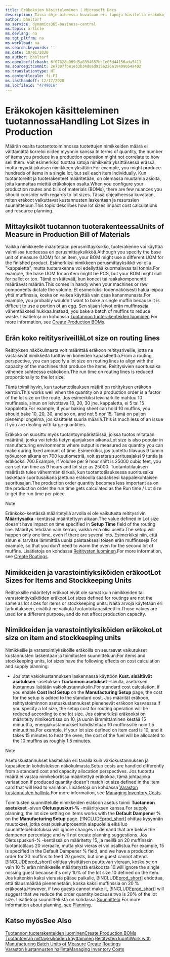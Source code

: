 ```yaml
---
title: Eräkokojen käsitteleminen | Microsoft Docs
description: Tässä ohje aiheessa kuvataan eri tapoja käsitellä eräkokoja.
author: bholtorf
ms.service: dynamics365-business-central
ms.topic: article
ms.devlang: na
ms.tgt_pltfrm: na
ms.workload: na
ms.search.keywords: ''
ms.date: 10/01/2020
ms.author: bholtorf
ms.openlocfilehash: 6f07828e969d5a8394657bc1e05d44156ada5411
ms.sourcegitcommit: 2e7307fbe1eb3b34d0ad9356226a19409054a402
ms.translationtype: HT
ms.contentlocale: fi-FI
ms.lasthandoff: 12/17/2020
ms.locfileid: "4749016"
---
```

# <a name="handling-lot-sizes-in-production"></a><span data-ttu-id="2c4e7-103">Eräkokojen käsitteleminen tuotannossa</span><span class="sxs-lookup"><span data-stu-id="2c4e7-103">Handling Lot Sizes in Production</span></span>
<span data-ttu-id="2c4e7-104">Määrän osalta tuotantotoiminnossa tuotettujen nimikkeiden määrä ei välttämättä korreloi niiden myynnin kanssa.</span><span class="sxs-lookup"><span data-stu-id="2c4e7-104">In terms of quantity, the number of items you produce in a production operation might not correlate to how sell them.</span></span> <span data-ttu-id="2c4e7-105">Voit esimerkiksi tuottaa satoja nimikkeitä yksittäisessä erässä, mutta myydä jokaisen nimikkeen yksittäin.</span><span class="sxs-lookup"><span data-stu-id="2c4e7-105">For example, you might produce hundreds of items in a single lot, but sell each item individually.</span></span> <span data-ttu-id="2c4e7-106">Kun tuotantoreitit ja tuoterakenteet määritetään, on olemassa muutamia asioita, joita kannattaa miettiä eräkokojen osalta.</span><span class="sxs-lookup"><span data-stu-id="2c4e7-106">When you configure your production routes and bills of materials (BOMs), there are few nuances you should consider with regards to lot sizes.</span></span> <span data-ttu-id="2c4e7-107">Tässä ohjeaiheessa kuvataan, miten eräkoot vaikuttavat kustannusten laskentaan ja resurssien suunnitteluun.</span><span class="sxs-lookup"><span data-stu-id="2c4e7-107">This topic describes how lot sizes impact cost calculations and resource planning.</span></span>

## <a name="units-of-measure-in-production-bill-of-materials"></a><span data-ttu-id="2c4e7-108">Mittayksiköt tuotannon tuoterakenteessa</span><span class="sxs-lookup"><span data-stu-id="2c4e7-108">Units of Measure in Production Bill of Materials</span></span>
<span data-ttu-id="2c4e7-109">Vaikka nimikkeelle määritetään perusmittayksikkö, tuoterakenne voi käyttää valmiissa tuotteessa eri perusmittayksikköä.</span><span class="sxs-lookup"><span data-stu-id="2c4e7-109">Although you specify the base unit of measure (UOM) for an item, your BOM might use a different UOM for the finished product.</span></span> <span data-ttu-id="2c4e7-110">Esimerkiksi nimikkeen perusmittayksikkö voi olla "kappaletta", mutta tuoterakenne voi edellyttää kuormalavaa tai tonnia.</span><span class="sxs-lookup"><span data-stu-id="2c4e7-110">For example, the base UOM for an item might be PCS, but your BOM might call for pallet or ton.</span></span> <span data-ttu-id="2c4e7-111">Tämä on kätevää, kun koneet tai raakakomponentit määräävät määrän.</span><span class="sxs-lookup"><span data-stu-id="2c4e7-111">This comes in handy when your machines or raw components dictate the volume.</span></span> <span data-ttu-id="2c4e7-112">Et esimerkiksi todennäköisesti halua leipoa yhtä muffinssia, koska on vaikea käyttää vain osaa kananmunasta.</span><span class="sxs-lookup"><span data-stu-id="2c4e7-112">For example, you probably wouldn't want to bake a single muffin because it is difficult to use a portion of an egg.</span></span> <span data-ttu-id="2c4e7-113">Sen sijaan leivot erän muffinsseja vähentääksesi hukkaa.</span><span class="sxs-lookup"><span data-stu-id="2c4e7-113">Instead, you bake a batch of muffins to reduce waste.</span></span> <span data-ttu-id="2c4e7-114">Lisätietoja on kohdassa [Tuotannon tuoterakenteiden luominen](production-how-to-create-production-boms.md).</span><span class="sxs-lookup"><span data-stu-id="2c4e7-114">For more information, see [Create Production BOMs](production-how-to-create-production-boms.md).</span></span>

## <a name="lot-size-on-routing-lines"></a><span data-ttu-id="2c4e7-115">Erän koko reititysriveillä</span><span class="sxs-lookup"><span data-stu-id="2c4e7-115">Lot size on routing lines</span></span>
<span data-ttu-id="2c4e7-116">Reitityksen näkökulmasta voit määrittää eräkoon reititysriveille, jotta ne vastaisivat nimikkeitä tuottavien koneiden kapasiteettia.</span><span class="sxs-lookup"><span data-stu-id="2c4e7-116">From a routing perspective, you can specify a lot size on routing lines to align with the capacity of the machines that produce the items.</span></span> <span data-ttu-id="2c4e7-117">Reititysivien suoritusaika vähenee suhteessa eräkokoon.</span><span class="sxs-lookup"><span data-stu-id="2c4e7-117">The run time on routing lines is reduced proportionally to the lot size.</span></span> 

<span data-ttu-id="2c4e7-118">Tämä toimii hyvin, kun tuotantotilauksen määrä on reitityksen eräkoon kerroin.</span><span class="sxs-lookup"><span data-stu-id="2c4e7-118">This works well when the quantity on a production order is a factor of the lot size on the route.</span></span> <span data-ttu-id="2c4e7-119">Jos esimerkiksi leivinarkille mahtuu 10 muffinssia, sinun on leivottava 10, 20, 30 jne. kappaletta, ei 5 tai 15 kappaletta.</span><span class="sxs-lookup"><span data-stu-id="2c4e7-119">For example, if your baking sheet can hold 10 muffins, you should bake 10, 20, 30, and so on, and not 5 nor 15.</span></span>  <span data-ttu-id="2c4e7-120">Tämä on paljon pienempi ongelma, jos käsittelet suuria määriä.</span><span class="sxs-lookup"><span data-stu-id="2c4e7-120">This is much less of an issue if you are dealing with large quantities.</span></span>

<span data-ttu-id="2c4e7-121">Eräkoko on suosittu myös tuotantoympäristöissä, joissa tuotos mitataan määränä, jonka voi tehdä tietyn ajanjakson aikana.</span><span class="sxs-lookup"><span data-stu-id="2c4e7-121">Lot size is also popular in manufacturing environments where output is measured as quantity you can make during fixed amount of time.</span></span> <span data-ttu-id="2c4e7-122">Esimerkiksi, jos tuotettu tilavuus 9 tunnin työvuoron aikana on 700 kuutiometriä, voit asettaa suoritusajaksi 9 tuntia ja eräkooksi 700.</span><span class="sxs-lookup"><span data-stu-id="2c4e7-122">Example, if Volume per 9 hour shift is 25000 cubic feet, you can set run time as 9 hours and lot size as 25000.</span></span>
<span data-ttu-id="2c4e7-123">Tuotantotilauksen määrästä tulee vähemmän tärkeä, kun tuotantotilauksessa suoritusaika lasketaan suoritusaikana jaettuna eräkoolla saadaksesi kappalekohtaisen suoritusajan.</span><span class="sxs-lookup"><span data-stu-id="2c4e7-123">The production order quantity becomes less important as on the production order the run time gets calculated as the Run time / Lot size to get the run time per piece.</span></span>
 
> [!NOTE]
> <span data-ttu-id="2c4e7-124">Eränkoko-kentässä määritetyllä arvolla ei ole vaikutusta reititysrivin **Määritysaika** -kentässä määritettyyn aikaan.</span><span class="sxs-lookup"><span data-stu-id="2c4e7-124">The value defined in Lot size doesn't have impact on time specified in **Setup Time** field of the routing line.</span></span> <span data-ttu-id="2c4e7-125">Määritys tehdään vain kerran, vaikka eriä olisi useita.</span><span class="sxs-lookup"><span data-stu-id="2c4e7-125">The setup will happen only one time, even if there are several lots.</span></span> <span data-ttu-id="2c4e7-126">Esimerkiksi niin, että sinun ei tarvitse lämmittää uunia paistaaksesi toisen erän muffinsseja.</span><span class="sxs-lookup"><span data-stu-id="2c4e7-126">For example, so that you don’t need to warm the oven for the second lot of muffins.</span></span> <span data-ttu-id="2c4e7-127">Lisätietoja on kohdassa [Reititysten luominen](production-how-to-create-routings.md).</span><span class="sxs-lookup"><span data-stu-id="2c4e7-127">For more information, see [Create Routings](production-how-to-create-routings.md).</span></span>

## <a name="lot-sizes-for-items-and-stockkeeping-units"></a><span data-ttu-id="2c4e7-128">Nimikkeiden ja varastointiyksiköiden eräkoot</span><span class="sxs-lookup"><span data-stu-id="2c4e7-128">Lot Sizes for Items and Stockkeeping Units</span></span>
<span data-ttu-id="2c4e7-129">Reitityksille määritetyt eräkoot eivät ole samat kuin nimikkeiden tai varastointiyksiköiden eräkoot.</span><span class="sxs-lookup"><span data-stu-id="2c4e7-129">Lot sizes defined for routings are not the same as lot sizes for items or stockkeeping units.</span></span> <span data-ttu-id="2c4e7-130">Näitä arvoja käytetään eri tarkoitukseen, eivätkä ne vaikuta tuotantokapasiteettiin.</span><span class="sxs-lookup"><span data-stu-id="2c4e7-130">Those values are used for a different purpose, and do not affect production capacity.</span></span> 

## <a name="lot-size-on-item-and-stockkeeping-units"></a><span data-ttu-id="2c4e7-131">Nimikkeiden ja varastointiyksiköiden eräkoko</span><span class="sxs-lookup"><span data-stu-id="2c4e7-131">Lot size on item and stockkeeping units</span></span>
<span data-ttu-id="2c4e7-132">Nimikkeille ja varastointiyksiköille eräkoilla on seuraavat vaikutukset kustannusten laskentaan ja toimitusten suunnitteluun:</span><span class="sxs-lookup"><span data-stu-id="2c4e7-132">For items and stockkeeping units, lot sizes have the following effects on cost calculation and supply planning:</span></span>

* <span data-ttu-id="2c4e7-133">Jos otat vakiokustannuksen laskennassa käyttöön **Kust. sisältävät asetuksen** -asetuksen **Tuotannon asetukset** -sivulla, asetuksen kustannus lisätään vakiokustannuksiin.</span><span class="sxs-lookup"><span data-stu-id="2c4e7-133">For standard cost calculation, if you enable **Cost Incl Setup** on the **Manufacturing Setup** page, the cost for the setup is added to the standard cost.</span></span> <span data-ttu-id="2c4e7-134">Jos määrität eräkoon, reititystoiminnon asetuskustannukset pienenevät eräkoon kasvaessa.</span><span class="sxs-lookup"><span data-stu-id="2c4e7-134">If you specify a lot size, the setup cost for routing operation will be reduced according to one lot size.</span></span> <span data-ttu-id="2c4e7-135">Jos esimerkiksi eräkooksi on määritelty nimikeortissa on 10, ja uunin lämmittäminen kestää 15 minuuttia, energiakustannukset kohdistetaan 10 muffinssille noin 1,5 minuuttina.</span><span class="sxs-lookup"><span data-stu-id="2c4e7-135">For example, if your lot size defined on item card is 10, and it takes 15 minutes to heat the oven, the cost of the fuel will be allocated to the 10 muffins as roughly 1.5 minutes.</span></span> 

> [!NOTE]
> <span data-ttu-id="2c4e7-136">Asetuskustannukset käsitellään eri tavalla kuin vakiokustannuksen ja kapasiteetin kohdistuksen näkökulmasta.</span><span class="sxs-lookup"><span data-stu-id="2c4e7-136">Setup costs are handled differently from a standard cost and capacity allocation perspectives.</span></span> <span data-ttu-id="2c4e7-137">Jos tuotettu määrä ei vastaa nimikekortissa määritettyä eräkokoa, tämä johtaajoka variaatioon.</span><span class="sxs-lookup"><span data-stu-id="2c4e7-137">If produced quantity doesn't match lot size defined in the item card that will lead to variation.</span></span> <span data-ttu-id="2c4e7-138">Lisätietoja on kohdassa [Varaston kustannusten hallinta](finance-manage-inventory-costs.md).</span><span class="sxs-lookup"><span data-stu-id="2c4e7-138">For more information, see [Managing Inventory Costs](finance-manage-inventory-costs.md).</span></span> <!--not sure that I got this part right seems to repeat the first example.-->

<span data-ttu-id="2c4e7-139">Toimitusten suunnittelulle nimikkeiden eräkoon asetus toimii **Tuotannon asetukset** -sivun **Oletuspuskuri-%** -määrityksen kanssa.</span><span class="sxs-lookup"><span data-stu-id="2c4e7-139">For supply planning, the lot size setting on items works with the **Default Dampener %** on the **Manufacturing Setup** page.</span></span> [!INCLUDE[prod_short](includes/prod_short.md)] <span data-ttu-id="2c4e7-140">ohittaa kysynnän muutokset, jotka ovat puskuriprosentin alapuolella eikä luo suunnitteluehdotuksia.</span><span class="sxs-lookup"><span data-stu-id="2c4e7-140">will ignore changes in demand that are below the dampener percentage and will not create planning suggestions.</span></span> <span data-ttu-id="2c4e7-141">Jos Oletuspuskuri-% -kentässä on määritetty 15, ja meillä on 20 muffinssin tuotantotilaus 20 vieraalle, mutta yksi vieras ei voi osallistua.</span><span class="sxs-lookup"><span data-stu-id="2c4e7-141">For example, 15 is specified in the Default Dampener % field, and we have a production order for 20 muffins to feed 20 guests, but one guest cannot attend.</span></span> [!INCLUDE[prod_short](includes/prod_short.md)] <span data-ttu-id="2c4e7-142">ohittaa yksittäisen puuttuvan vieraan, koska se on vain 10 % erän nimikkeelle määritetystä eräkoosta 10.</span><span class="sxs-lookup"><span data-stu-id="2c4e7-142">will ignore the single missing guest because it's only 10% of the lot size 10 defined on the item.</span></span> <span data-ttu-id="2c4e7-143">Jos kuitenkin kaksi vierasta pääse paikalle, [!INCLUDE[prod_short](includes/prod_short.md)] ehdottaa, että tilausmäärää pienennetään, koska kaksi muffinssia on 20 % eräkoosta.</span><span class="sxs-lookup"><span data-stu-id="2c4e7-143">However, if two guests cannot make it, [!INCLUDE[prod_short](includes/prod_short.md)] will suggest that we reduce the order quantity because two is 20% of the lot size.</span></span> <span data-ttu-id="2c4e7-144">Lisätietoja suunnittelusta on kohdassa [Suunnittelu](production-planning.md).</span><span class="sxs-lookup"><span data-stu-id="2c4e7-144">For more information about planning, see [Planning](production-planning.md).</span></span>

## <a name="see-also"></a><span data-ttu-id="2c4e7-145">Katso myös</span><span class="sxs-lookup"><span data-stu-id="2c4e7-145">See Also</span></span>
[<span data-ttu-id="2c4e7-146">Tuotannon tuoterakenteiden luominen</span><span class="sxs-lookup"><span data-stu-id="2c4e7-146">Create Production BOMs</span></span>](production-how-to-create-production-boms.md)  
<span data-ttu-id="2c4e7-147">[Tuotantoerän mittayksiköiden käyttäminen](production-how-to-use-the-manufacturing-batch-unit-of-measure.md)
[Reititysten luonti](production-how-to-create-routings.md)</span><span class="sxs-lookup"><span data-stu-id="2c4e7-147">[Work with Manufacturing Batch Units of Measure](production-how-to-use-the-manufacturing-batch-unit-of-measure.md)
[Create Routings](production-how-to-create-routings.md)</span></span>  
[<span data-ttu-id="2c4e7-148">Varaston kustannusten hallinta</span><span class="sxs-lookup"><span data-stu-id="2c4e7-148">Managing Inventory Costs</span></span>](finance-manage-inventory-costs.md)
